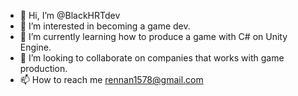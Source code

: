 - 👋 Hi, I’m @BlackHRTdev
- 👀 I’m interested in becoming a game dev.
- 🌱 I’m currently learning how to produce a game with C# on Unity Engine.
- 💞️ I’m looking to collaborate on companies that works with game production.
- 📫 How to reach me rennan1578@gmail.com

<!---
BlackHRTdev/BlackHRTdev is a ✨ special ✨ repository because its `README.md` (this file) appears on your GitHub profile.
You can click the Preview link to take a look at your changes.
--->
